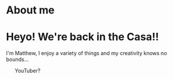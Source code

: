 # About me
Heyo! We're back in the Casa!!
===============================================

I'm Matthew, I enjoy a variety of things and my creativity knows no bounds...

<ul> YouTuber? </ul>
